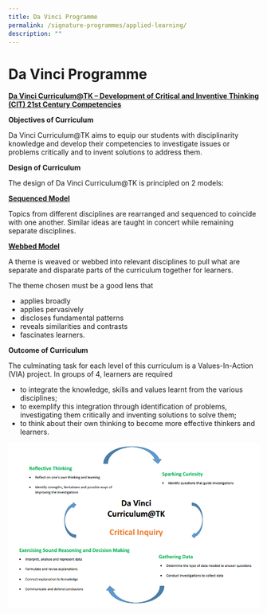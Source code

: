 ```yaml
---
title: Da Vinci Programme
permalink: /signature-programmes/applied-learning/
description: ""
---
```

# Da Vinci Programme
<b><u>Da Vinci Curriculum@TK – Development of Critical and Inventive Thinking (CIT) 21st Century Competencies</u></b>

**Objectives of Curriculum**

Da Vinci Curriculum@TK aims to equip our students with disciplinarity knowledge and develop their competencies to investigate issues or problems critically and to invent solutions to address them.

**Design of Curriculum**

The design of Da Vinci Curriculum@TK is principled on 2 models:

<b><u>Sequenced Model</u></b>

Topics from different disciplines are rearranged and sequenced to coincide with one another. Similar ideas are taught in concert while remaining separate disciplines.

<b><u>Webbed Model</u></b>

A theme is weaved or webbed into relevant disciplines to pull what are separate and disparate parts of the curriculum together for learners.

The theme chosen must be a good lens that

*   applies broadly
*   applies pervasively
*   discloses fundamental patterns
*   reveals similarities and contrasts
*   fascinates learners.
    

**Outcome of Curriculum**

The culminating task for each level of this curriculum is a Values-In-Action (VIA) project. In groups of 4, learners are required

*   to integrate the knowledge, skills and values learnt from the various disciplines;
*   to exemplify this integration through identification of problems, investigating them critically and inventing solutions to solve them;
*   to think about their own thinking to become more effective thinkers and learners.

![](/images/Signature%20Programmes/dvc.png)